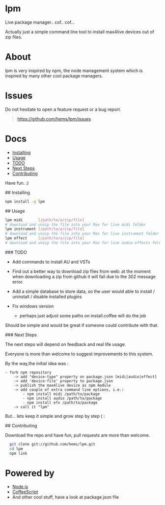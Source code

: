 # lpm

Live package manager.. cof.. cof...

Actually just a simple command line tool to install max4live devices out of zip files.

# About

lpm is very inspired by npm, the node management system which is inspired by 
many other cool package managers.

# Issues

Do not hesitate to open a feature request or a bug report.
> https://github.com/hems/lpm/issues

# Docs
  - [Installing](#installing)
  - [Usage](#usage)
  - [TODO](#todo)
  - [Next Steps](#next-steps)
  - [Contributing](#contributing)

Have fun. :)

<a name="installing" />
## Installing

````bash
npm install -g lpm
````

<a name="usage" />
## Usage

````bash
lpm midi       [/path/to/a/zip/file]
# download and unzip the file into your Max for live midi folder
lpm instrument [/path/to/a/zip/file]
# download and unzip the file into your Max for live instrument folder
lpm effect     [/path/to/a/zip/file]
# download and unzip the file into your Max for live audio effects folder
````

<a name="todo" />
### TODO

- Add commands to install AU and VSTs

- Find out a better way to download zip files from web: at the moment when downloading a zip from github it will fail due to the 302 message error.

- Add a simple database to store data, so the user would able to install / uninstall / disable installed plugins

- Fix windows version
	- perhaps just adjust some paths on install.coffee will do the job


Should be simple and would be great if someone could contribute with that.

<a name="next-steps" />
### Next Steps

The next steps will depend on feedback and real life usage.

Everyone is more than welcome to suggest improvements to this system.

By the way,the initial idea was :

	- fork npm repository
		-> add "device-type" property on package.json [midi|audio|effect]
		-> add 'device-file' property to package.json
		-> publish the max4live device as npm module
		-> add couple of extra command line options, i.e.:
			- npm install midi /path/to/package
			- npm install audio /path/to/package
			- npm install efx /path/to/package
		-> call it "lpm"

But... lets keep it simple and grow step by step ( :

<a name="contributing"/>
## Contributing

Download the repo and have fun, pull requests are more than welcome.

````bash
  git clone git://github.com/hems/lpm.git
  cd lpm
  npm link
````

# Powered by
 - [Node.js](http://nodejs.org/)
 - [CoffeeScript](https://github.com/jashkenas/coffee-script)
 - And other cool stuff, have a look at package.json file
